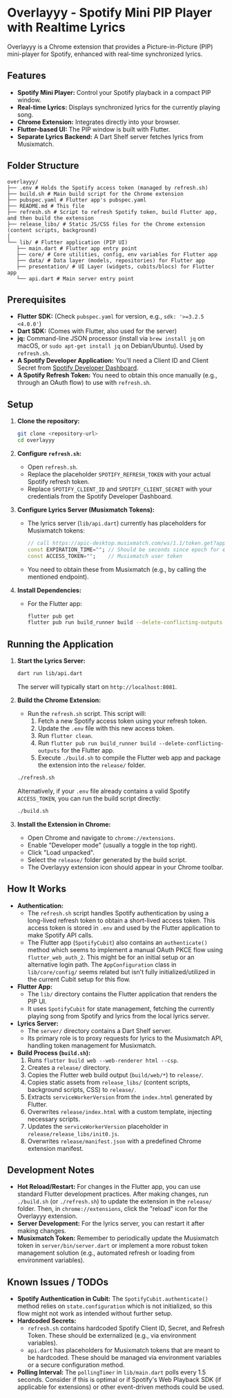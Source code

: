 # Overlayyy - Spotify Mini PIP Player with Realtime Lyrics

Overlayyy is a Chrome extension that provides a Picture-in-Picture (PIP) mini-player for Spotify, enhanced with real-time synchronized lyrics.

## Features

*   **Spotify Mini Player:** Control your Spotify playback in a compact PIP window.
*   **Real-time Lyrics:** Displays synchronized lyrics for the currently playing song.
*   **Chrome Extension:** Integrates directly into your browser.
*   **Flutter-based UI:** The PIP window is built with Flutter.
*   **Separate Lyrics Backend:** A Dart Shelf server fetches lyrics from Musixmatch.

## Folder Structure
```
overlayyy/
├── .env # Holds the Spotify access token (managed by refresh.sh)
├── build.sh # Main build script for the Chrome extension
├── pubspec.yaml # Flutter app's pubspec.yaml
├── README.md # This file
├── refresh.sh # Script to refresh Spotify token, build Flutter app, and then build the extension
├── release_libs/ # Static JS/CSS files for the Chrome extension (content scripts, background)
│
└── lib/ # Flutter application (PIP UI)
   ├── main.dart # Flutter app entry point
   ├── core/ # Core utilities, config, env variables for Flutter app
   ├── data/ # Data layer (models, repositories) for Flutter app
   ├── presentation/ # UI Layer (widgets, cubits/blocs) for Flutter app
   └── api.dart # Main server entry point
```

## Prerequisites

*   **Flutter SDK:** (Check `pubspec.yaml` for version, e.g., `sdk: '>=3.2.5 <4.0.0'`)
*   **Dart SDK:** (Comes with Flutter, also used for the server)
*   **jq:** Command-line JSON processor (install via `brew install jq` on macOS, or `sudo apt-get install jq` on Debian/Ubuntu). Used by `refresh.sh`.
*   **A Spotify Developer Application:** You'll need a Client ID and Client Secret from [Spotify Developer Dashboard](https://developer.spotify.com/dashboard/).
*   **A Spotify Refresh Token:** You need to obtain this once manually (e.g., through an OAuth flow) to use with `refresh.sh`.

## Setup

1.  **Clone the repository:**
    ```bash
    git clone <repository-url>
    cd overlayyy
    ```

2.  **Configure `refresh.sh`:**
    *   Open `refresh.sh`.
    *   Replace the placeholder `SPOTIFY_REFRESH_TOKEN` with your actual Spotify refresh token.
    *   Replace `SPOTIFY_CLIENT_ID` and `SPOTIFY_CLIENT_SECRET` with your credentials from the Spotify Developer Dashboard.

3.  **Configure Lyrics Server (Musixmatch Tokens):**
    *   The lyrics server (`lib/api.dart`) currently has placeholders for Musixmatch tokens:
        ```dart
        // call https://apic-desktop.musixmatch.com/ws/1.1/token.get?app_id="web-desktop-app-v1.0 to update your access token here
        const EXPIRATION_TIME=""; // Should be seconds since epoch for expiration
        const ACCESS_TOKEN="";    // Musixmatch user token
        ```
    *   You need to obtain these from Musixmatch (e.g., by calling the mentioned endpoint).

4.  **Install Dependencies:**
    *   For the Flutter app:
        ```bash
        flutter pub get
        flutter pub run build_runner build --delete-conflicting-outputs
        ```

## Running the Application

1.  **Start the Lyrics Server:**
    ```bash
    dart run lib/api.dart
    ```
    The server will typically start on `http://localhost:8081`.

2.  **Build the Chrome Extension:**
    *   Run the `refresh.sh` script. This script will:
        1.  Fetch a new Spotify access token using your refresh token.
        2.  Update the `.env` file with this new access token.
        3.  Run `flutter clean`.
        4.  Run `flutter pub run build_runner build --delete-conflicting-outputs` for the Flutter app.
        5.  Execute `./build.sh` to compile the Flutter web app and package the extension into the `release/` folder.
    ```bash
    ./refresh.sh
    ```
    Alternatively, if your `.env` file already contains a valid Spotify `ACCESS_TOKEN`, you can run the build script directly:
    ```bash
    ./build.sh
    ```

3.  **Install the Extension in Chrome:**
    *   Open Chrome and navigate to `chrome://extensions`.
    *   Enable "Developer mode" (usually a toggle in the top right).
    *   Click "Load unpacked".
    *   Select the `release/` folder generated by the build script.
    *   The Overlayyy extension icon should appear in your Chrome toolbar.

## How It Works

*   **Authentication:**
    *   The `refresh.sh` script handles Spotify authentication by using a long-lived refresh token to obtain a short-lived access token. This access token is stored in `.env` and used by the Flutter application to make Spotify API calls.
    *   The Flutter app (`SpotifyCubit`) also contains an `authenticate()` method which seems to implement a manual OAuth PKCE flow using `flutter_web_auth_2`. This might be for an initial setup or an alternative login path. The `AppConfiguration` class in `lib/core/config/` seems related but isn't fully initialized/utilized in the current Cubit setup for this flow.
*   **Flutter App:**
    *   The `lib/` directory contains the Flutter application that renders the PIP UI.
    *   It uses `SpotifyCubit` for state management, fetching the currently playing song from Spotify and lyrics from the local lyrics server.
*   **Lyrics Server:**
    *   The `server/` directory contains a Dart Shelf server.
    *   Its primary role is to proxy requests for lyrics to the Musixmatch API, handling token management for Musixmatch.
*   **Build Process (`build.sh`):**
    1.  Runs `flutter build web --web-renderer html --csp`.
    2.  Creates a `release/` directory.
    3.  Copies the Flutter web build output (`build/web/*`) to `release/`.
    4.  Copies static assets from `release_libs/` (content scripts, background scripts, CSS) to `release/`.
    5.  Extracts `serviceWorkerVersion` from the `index.html` generated by Flutter.
    6.  Overwrites `release/index.html` with a custom template, injecting necessary scripts.
    7.  Updates the `serviceWorkerVersion` placeholder in `release/release_libs/init0.js`.
    8.  Overwrites `release/manifest.json` with a predefined Chrome extension manifest.

## Development Notes

*   **Hot Reload/Restart:** For changes in the Flutter app, you can use standard Flutter development practices. After making changes, run `./build.sh` (or `./refresh.sh`) to update the extension in the `release/` folder. Then, in `chrome://extensions`, click the "reload" icon for the Overlayyy extension.
*   **Server Development:** For the lyrics server, you can restart it after making changes.
*   **Musixmatch Token:** Remember to periodically update the Musixmatch token in `server/bin/server.dart` or implement a more robust token management solution (e.g., automated refresh or loading from environment variables).

## Known Issues / TODOs

*   **Spotify Authentication in Cubit:** The `SpotifyCubit.authenticate()` method relies on `state.configuration` which is not initialized, so this flow might not work as intended without further setup.
*   **Hardcoded Secrets:**
    *   `refresh.sh` contains hardcoded Spotify Client ID, Secret, and Refresh Token. These should be externalized (e.g., via environment variables).
    *   `api.dart` has placeholders for Musixmatch tokens that are meant to be hardcoded. These should be managed via environment variables or a secure configuration method.
*   **Polling Interval:** The `pollingTimer` in `lib/main.dart` polls every 1.5 seconds. Consider if this is optimal or if Spotify's Web Playback SDK (if applicable for extensions) or other event-driven methods could be used.